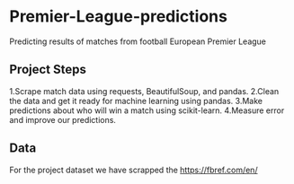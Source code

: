 # Premier-League-predictions
Predicting results of matches from football European Premier League 

## Project Steps

1.Scrape match data using requests, BeautifulSoup, and pandas.
2.Clean the data and get it ready for machine learning using pandas.
3.Make predictions about who will win a match using scikit-learn.
4.Measure error and improve our predictions.

## Data
For the project dataset we have scrapped the https://fbref.com/en/
